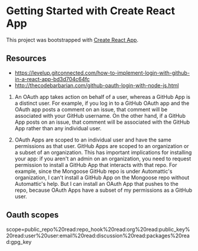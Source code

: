 # Getting Started with Create React App

This project was bootstrapped with [Create React App](https://github.com/facebook/create-react-app).

## Resources

* https://levelup.gitconnected.com/how-to-implement-login-with-github-in-a-react-app-bd3d704c64fc
* http://thecodebarbarian.com/github-oauth-login-with-node-js.html

1. An OAuth app takes action on behalf of a user, whereas a GitHub App is a distinct user. For example, if you log in to a GitHub OAuth app and the OAuth app posts a comment on an issue, that comment will be associated with your GitHub username. On the other hand, if a GitHub App posts on an issue, that comment will be associated with the GitHub App rather than any individual user.

2. OAuth Apps are scoped to an individual user and have the same permissions as that user. GitHub Apps are scoped to an organization or a subset of an organization. This has important implications for installing your app: if you aren't an admin on an organization, you need to request permission to install a GitHub App that interacts with that repo. For example, since the Mongoose GitHub repo is under Automattic's organization, I can't install a GitHub App on the Mongoose repo without Automattic's help. But I can install an OAuth App that pushes to the repo, because OAuth Apps have a subset of my permissions as a GitHub user.

## Oauth scopes

scope=public_repo%20read:repo_hook%20read:org%20read:public_key%20read:user%20user:email%20read:discussion%20read:packages%20read:gpg_key